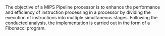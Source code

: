 The objective of a MIPS Pipeline processor is to enhance the performance and efficiency of instruction processing in a processor by dividing the execution of instructions into multiple simultaneous stages. Following the conducted analysis, the implementation is carried out in the form of a Fibonacci program.

